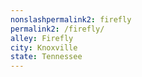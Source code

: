 ```yaml
---
﻿nonslashpermalink2: firefly
permalink2: /firefly/
alley: Firefly
city: Knoxville
state: Tennessee
---
```

